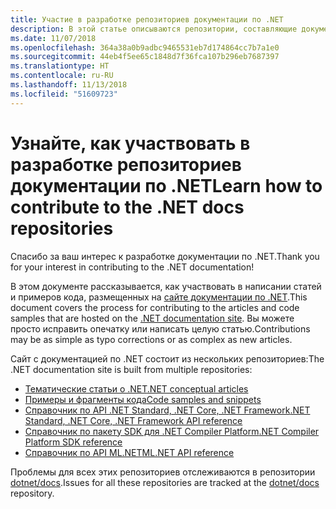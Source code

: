 ```yaml
---
title: Участие в разработке репозиториев документации по .NET
description: В этой статье описываются репозитории, составляющие документацию по .NET.
ms.date: 11/07/2018
ms.openlocfilehash: 364a38a0b9adbc9465531eb7d174864cc7b7a1e0
ms.sourcegitcommit: 44eb4f5ee65c1848d7f36fca107b296eb7687397
ms.translationtype: HT
ms.contentlocale: ru-RU
ms.lasthandoff: 11/13/2018
ms.locfileid: "51609723"
---
```

# <a name="learn-how-to-contribute-to-the-net-docs-repositories"></a><span data-ttu-id="e09bb-103">Узнайте, как участвовать в разработке репозиториев документации по .NET</span><span class="sxs-lookup"><span data-stu-id="e09bb-103">Learn how to contribute to the .NET docs repositories</span></span>

<span data-ttu-id="e09bb-104">Спасибо за ваш интерес к разработке документации по .NET.</span><span class="sxs-lookup"><span data-stu-id="e09bb-104">Thank you for your interest in contributing to the .NET documentation!</span></span>

<span data-ttu-id="e09bb-105">В этом документе рассказывается, как участвовать в написании статей и примеров кода, размещенных на [сайте документации по .NET](https://docs.microsoft.com/dotnet).</span><span class="sxs-lookup"><span data-stu-id="e09bb-105">This document covers the process for contributing to the articles and code samples that are hosted on the [.NET documentation site](https://docs.microsoft.com/dotnet).</span></span> <span data-ttu-id="e09bb-106">Вы можете просто исправить опечатку или написать целую статью.</span><span class="sxs-lookup"><span data-stu-id="e09bb-106">Contributions may be as simple as typo corrections or as complex as new articles.</span></span>

<span data-ttu-id="e09bb-107">Сайт с документацией по .NET состоит из нескольких репозиториев:</span><span class="sxs-lookup"><span data-stu-id="e09bb-107">The .NET documentation site is built from multiple repositories:</span></span>

- [<span data-ttu-id="e09bb-108">Тематические статьи о .NET</span><span class="sxs-lookup"><span data-stu-id="e09bb-108">.NET conceptual articles</span></span>](https://github.com/dotnet/docs)
- [<span data-ttu-id="e09bb-109">Примеры и фрагменты кода</span><span class="sxs-lookup"><span data-stu-id="e09bb-109">Code samples and snippets</span></span>](https://github.com/dotnet/samples)
- [<span data-ttu-id="e09bb-110">Справочник по API .NET Standard, .NET Core, .NET Framework</span><span class="sxs-lookup"><span data-stu-id="e09bb-110">.NET Standard, .NET Core, .NET Framework API reference</span></span>](https://github.com/dotnet/dotnet-api-docs)
- [<span data-ttu-id="e09bb-111">Справочник по пакету SDK для .NET Compiler Platform</span><span class="sxs-lookup"><span data-stu-id="e09bb-111">.NET Compiler Platform SDK reference</span></span>](https://github.com/dotnet/roslyn-api-docs)
- [<span data-ttu-id="e09bb-112">Справочник по API ML.NET</span><span class="sxs-lookup"><span data-stu-id="e09bb-112">ML.NET API reference</span></span>](https://github.com/dotnet/ml-api-docs)

<span data-ttu-id="e09bb-113">Проблемы для всех этих репозиториев отслеживаются в репозитории [dotnet/docs](https://github.com/dotnet/docs/issues).</span><span class="sxs-lookup"><span data-stu-id="e09bb-113">Issues for all these repositories are tracked at the [dotnet/docs](https://github.com/dotnet/docs/issues) repository.</span></span>
